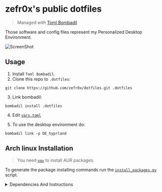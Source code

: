 # zefr0x's public dotfiles

> Managed with [Toml Bombadil](https://oknozor.github.io/toml-bombadil/)

Those software and config files represent my Personalized Desktop Environment.

![ScreenShot](https://github.com/zefr0x/dotfiles/assets/65136727/7f795f3e-fb3c-451f-8966-a6a60fe1ad8a)

## Usage

1. Install `Toml Bombadil`.
2. Clone this repo to `.dotfiles`:

```
git clone https://github.com/zefr0x/dotfiles.git .dotfiles
```

3. Link bombadil:

```
bombadil install .dotfiles
```

4. Edit [`vars.toml`](./vars.toml)

5. To use the desktop environment do:

```
bombadil link -p DE_hyprland
```

## Arch linux Installation

> You need [`yay`](https://github.com/Jguer/yay#installation) to install AUR packages.

To generate the package installing commands run the [`install_packages.py`](./install_packages.py) script.

<details>
<summary>Dependencies And Instructions</summary>

### GUI Applications

- [Alacritty](https://alacritty.org/)
- [SQliteBrowser](https://sqlitebrowser.org/)
- [D Spy](https://apps.gnome.org/app/org.gnome.dspy/)
- [mpv](https://mpv.io/)
  - [mpv-mpris](https://github.com/hoyon/mpv-mpris)
- [swayimg](https://github.com/artemsen/swayimg)
- [Easy Effects](https://github.com/wwmm/easyeffects)
- [Helvum](https://gitlab.freedesktop.org/pipewire/helvum)
- [Qalculate!](https://qalculate.github.io/)
- [zathura](https://pwmt.org/projects/zathura/)
  - [zathura-pdf-mupdf](https://pwmt.org/projects/zathura-pdf-mupdf/)
- [PCManFM](https://github.com/lxqt/pcmanfm-qt)
  - [gvfs](https://wiki.gnome.org/Projects/gvfs)
- [System Config Printer](https://github.com/OpenPrinting/system-config-printer)
- [Dialect](https://apps.gnome.org/app/app.drey.Dialect/)
- [Hieroglyphic](https://github.com/FineFindus/Hieroglyphic)

### Desktop Environment

- [fuzzel](https://codeberg.org/dnkl/fuzzel)
  - [foxmarks](https://github.com/zefr0x/foxmarks)
- [network-manager-applet](https://gitlab.gnome.org/GNOME/network-manager-applet)
- [gnome-keyring](https://wiki.gnome.org/Projects/GnomeKeyring)
  - [Seahorse](https://wiki.gnome.org/Apps/Seahorse)
- [PolKit Gnome](https://gitlab.gnome.org/Archive/policykit-gnome)
- [greetd](https://git.sr.ht/~kennylevinsen/greetd)
  - [tuigreet](https://github.com/apognu/tuigreet)

#### Wayland

- [Niri](https://github.com/YaLTeR/niri)
  - [xwayland-satellite](https://github.com/Supreeeme/xwayland-satellite)
- [Hyprland](https://github.com/hyprwm/Hyprland)

- [uwsm](https://github.com/Vladimir-csp/uwsm)

- [xdg-desktop-portal-hyprland](https://github.com/hyprwm/xdg-desktop-portal-hyprland)
- [xdg-desktop-portal-gtk](https://github.com/flatpak/xdg-desktop-portal-gtk)
- [Waybar](https://github.com/Alexays/Waybar)
  - [lsof](https://github.com/lsof-org/lsof)
- [hyprpicker](https://github.com/hyprwm/hyprpicker)
- [hypridle](https://github.com/hyprwm/hypridle)
- [hyprlock](https://github.com/hyprwm/hyprlock)
- [wl-gammarelay-rs](https://github.com/MaxVerevkin/wl-gammarelay-rs)
- [Satty](https://github.com/gabm/Satty)
  - [grim](https://sr.ht/~emersion/grim/)
  - [slurp](https://github.com/emersion/slurp)
- [SwayNotificationCenter](https://github.com/ErikReider/SwayNotificationCenter)
  - [ianny](https://github.com/zefr0x/ianny)

Enable things:

```sh
sudo systemctl enable greetd.service
systemctl --user enable hypridle.service
systemctl --user enable waybar.service
systemctl --user enable swaync.service
```

You need to config `greetd` by editing `/etc/greetd/config.toml` to be

```
[terminal]
vt = 1

[default_session]
command = "tuigreet --remember --remember-user-session --user-menu --time"
user = "greeter"
```

To integrate gnome-keyring add those lines to `/etc/pam.d/greetd` and `/etc/pam.d/login`

```
auth       optional     pam_gnome_keyring.so
session    optional     pam_gnome_keyring.so auto_start
```

and add this line to `/etc/pam.d/passwd`

```
password	optional	pam_gnome_keyring.so
```

Edit the `UseIn` value in `/usr/share/xdg-desktop-portal/portals/gtk.portal` and `/usr/share/xdg-desktop-portal/portals/gnome-keyring.portal` to include `Niri` and `Hyprland`:

```
UseIn=gnome;Niri;Hyprland
```

<!-- TODO: There should be a pacman hook for this. -->

> [!Note]
> You will need to do this everytime you update those two XDG portals.

Create a `~/Pictures` directiory for screenshots.

### Fonts

- [Noto Fonts](https://fonts.google.com/noto)
- [0xProto Nerd](https://www.nerdfonts.com/)
- [Nerd Fonts Ubuntu](https://www.nerdfonts.com/)
- [ttf-dejavu-ib](http://dejavu-fonts.org/wiki/Main_Page)
- [Cantarell](https://cantarell.gnome.org/)
- [Amiri](https://www.amirifont.org/)

### Themes

#### Icons

- [Papirus Icon Theme](https://github.com/PapirusDevelopmentTeam/papirus-icon-theme)

#### UI

- [kvantum](https://github.com/tsujan/Kvantum)

Prefer dark theme for GTK-4:

```shell
gsettings set org.gnome.desktop.interface color-scheme prefer-dark
```

Flatpak allowed files:

- `xdg-config/gtk-4.0:ro`
- `xdg-config/gtk-3.0:ro`
- `xdg-config/kdeglobals:ro`

Flatpak variables:

- `XDG_CURRENT_DESKTOP=KDE`
- `QT_STYLE_OVERRIDE=Breeze`

### CLI/TUI Applications/Tools

- [git](https://git-scm.com/)
  - [delta](https://github.com/dandavison/delta)
- [just](https://github.com/casey/just)
- [pastel](https://github.com/sharkdp/pastel)

### CLI/TUI Utilities

- [Open Doas](https://github.com/Duncaen/OpenDoas)
- [bat](https://github.com/sharkdp/bat)
- [fd](https://github.com/sharkdp/fd)
- [zoxide](https://github.com/ajeetdsouza/zoxide)
- [eza](https://github.com/eza-community/eza)
- [ripgrep](https://github.com/BurntSushi/ripgrep)
- [dysk](https://github.com/Canop/dysk)
- [ripdrag](https://github.com/nik012003/ripdrag)
- [broot](https://github.com/Canop/broot)
- [hyperfine](https://github.com/sharkdp/hyperfine)
- [tokei](https://github.com/XAMPPRocky/tokei)
- [less](https://www.greenwoodsoftware.com/less/)
- [jless](https://github.com/PaulJuliusMartinez/jless)
- [skim](https://github.com/lotabout/skim)
- [onefetch](https://github.com/o2sh/onefetch)
- [nvtop](https://github.com/Syllo/nvtop)
- [htop](https://htop.dev/)
- [bandwhich](https://github.com/imsnif/bandwhich)
- [imagemagick](https://imagemagick.org/)

Configure `doas` by editing `/etc/doas.conf`:

```
permit setenv :wheel

```

> [!Note]
> The configuration file must end with a newline.

Now you can uninstall `sudo`:

```
doas pacman -Rnsdd sudo
```

Since the `br` shell function is custom, after restarting the shell, run that:

```
br --set-install-state refused
```

### Shell

- [fish](https://fishshell.com/)
  - [Tide](https://github.com/IlanCosman/tide)
- [dash](https://en.wikipedia.org/wiki/Debian_Almquist_shell)

### Text Editors

- [neovim](https://neovim.io/)
- [GNOME Text Editor](https://apps.gnome.org/TextEditor/)
- [Gtranslator](https://wiki.gnome.org/Apps/Gtranslator)

### Programming Languages Tools/Compilers/Interpreters/etc...

#### Rust

- [rustup](https://github.com/rust-lang/rustup)
  - [cargo-outdated](https://github.com/kbknapp/cargo-outdated)
  - [cargo-bloat](https://github.com/RazrFalcon/cargo-bloat)
  - [cargo-nextest](https://nexte.st/)
  - [cargo-show-asm](https://github.com/pacak/cargo-show-asm)
  - [cargo-depgraph](https://github.com/jplatte/cargo-depgraph)
  - [cargo-supply-chain](https://github.com/rust-secure-code/cargo-supply-chain)
  - [cargo-deny](https://github.com/EmbarkStudios/cargo-deny)
  - [cargo-sort](https://github.com/DevinR528/cargo-sort)
- [mold](https://github.com/rui314/mold)

After installing it you need to run:

```shell
rustup default stable

rustup component add rust-analyzer
```

#### C/C++

- [base-devel](https://archlinux.org/packages/core/any/base-devel/)
- [Clang](https://clang.llvm.org/)
- [Flawfinder](https://dwheeler.com/flawfinder/)

#### Python

- [Python](https://www.python.org/)
- [uv](https://github.com/astral-sh/uv)
- [Python LSP Server](https://github.com/python-lsp/python-lsp-server)
- [Ruff](https://github.com/astral-sh/ruff)
- [mypy](http://www.mypy-lang.org/)

#### Go

- [Go](https://go.dev/)
- [gopls](https://github.com/golang/tools/tree/master/gopls)
- [go-tools](https://github.com/golang/tools)

#### JavaScript/TypeScript

- [Deno](https://deno.land/)

> [!Note]
> It includes most the tools needed for JS/TS.

#### LaTeX

- [texlive](https://archlinux.org/groups/x86_64/texlive/)
- [texlive-langarabic](https://archlinux.org/packages/extra/any/texlive-langarabic/)
- [texlive-langother](https://archlinux.org/packages/extra/any/texlive-langother/)
- [TexLab](https://github.com/latex-lsp/texlab)

#### Lua

- [lua-language-server](https://github.com/LuaLS/lua-language-server)

#### Java

- [OpenJDK](https://openjdk.org/)
- [Gradle](https://gradle.org/)
- [Eclipse JDT Language Server](https://github.com/eclipse/eclipse.jdt.ls)

#### Other

- [VSCode CSS LanguageServer](https://github.com/microsoft/vscode/tree/main/extensions/css-language-features/server) <sup>`CSS`</sup>
- [VSCode HTML LanguageServer](https://github.com/microsoft/vscode/tree/main/extensions/html-language-features/server) <sup>`HTML`</sup>
- [emmet-ls](https://github.com/aca/emmet-ls) <sup>`HTML5/CSS3 snippets`</sup>
- [VSCode jSON LanguageServer](https://github.com/microsoft/vscode/tree/main/extensions/json-language-features/server) <sup>`JSON`</sup>
- [YAML Language Server](https://github.com/redhat-developer/yaml-language-server) <sup>`YAML`</sup>

</details>
